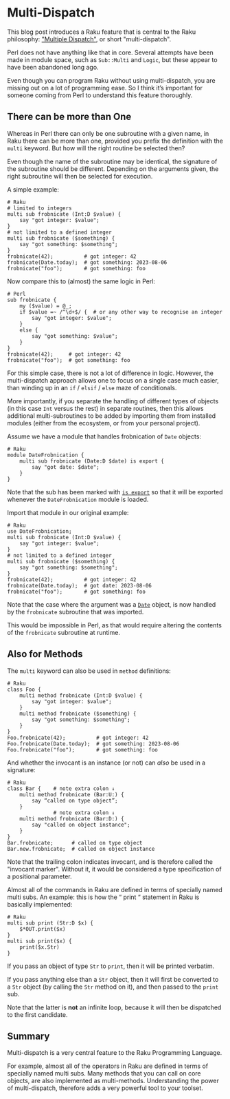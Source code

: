 # Multi-Dispatch
This blog post introduces a Raku feature that is central to the Raku philosophy: ["Multiple Dispatch"](https://en.wikipedia.org/wiki/Multiple_dispatch), or short "multi-dispatch".

Perl does not have anything like that in core.  Several attempts have been made in module space, such as `Sub::Multi` and `Logic`, but these appear to have been abandoned long ago.

Even though you can program Raku without using multi-dispatch, you are missing out on a lot of programming ease.  So I think it’s important for someone coming from Perl to understand this feature thoroughly.

## There can be more than One
Whereas in Perl there can only be one subroutine with a given name, in Raku there can be more than one, provided you prefix the definition with the `multi` keyword.  But how will the right routine be selected then?

Even though the name of the subroutine may be identical, the signature of the subroutine should be different.  Depending on the arguments given, the right subroutine will then be selected for execution.

A simple example:
```
# Raku
# limited to integers
multi sub frobnicate (Int:D $value) {
    say "got integer: $value";
}
# not limited to a defined integer
multi sub frobnicate ($something) {
    say "got something: $something";
}
frobnicate(42);          # got integer: 42
frobnicate(Date.today);  # got something: 2023-08-06
frobnicate("foo");       # got something: foo
```
Now compare this to (almost) the same logic in Perl:
```
# Perl
sub frobnicate {
    my ($value) = @_;
    if $value =~ /^\d+$/ {  # or any other way to recognise an integer
        say "got integer: $value";
    }
    else {
        say "got something: $value";
    }
}
frobnicate(42);     # got integer: 42
frobnicate("foo");  # got something: foo
```
For this simple case, there is not a lot of difference in logic.  However, the multi-dispatch approach allows one to focus on a single case much easier, than winding up in an `if` / `elsif` / `else` maze of conditionals.

More importantly, if you separate the handling of different types of objects (in this case `Int` versus the rest) in separate routines, then this allows additional multi-subroutines to be added by importing them from installed modules (either from the ecosystem, or from your personal project).

Assume we have a module that handles frobnication of `Date` objects:
```
# Raku
module DateFrobnication {
    multi sub frobnicate (Date:D $date) is export {
        say "got date: $date";
    }
}
```
Note that the sub has been marked with [`is export`](https://docs.raku.org/routine/is%20export) so that it will be exported whenever the `DateFrobnication` module is loaded.

Import that module in our original example:
```
# Raku
use DateFrobnication;
multi sub frobnicate (Int:D $value) {
    say "got integer: $value";
}
# not limited to a defined integer
multi sub frobnicate ($something) {
    say "got something: $something";
}
frobnicate(42);          # got integer: 42
frobnicate(Date.today);  # got date: 2023-08-06
frobnicate("foo");       # got something: foo
```
Note that the case where the argument was a [`Date`](https://docs.raku.org/type/Date) object, is now handled by the `frobnicate` subroutine that was imported.

This would be impossible in Perl, as that would require altering the contents of the `frobnicate` subroutine at runtime.

## Also for Methods
The `multi` keyword can also be used in `method` definitions:
```
# Raku
class Foo {
    multi method frobnicate (Int:D $value) {
        say "got integer: $value";
    }
    multi method frobnicate ($something) {
        say "got something: $something";
    }
}
Foo.frobnicate(42);          # got integer: 42
Foo.frobnicate(Date.today);  # got something: 2023-08-06
Foo.frobnicate("foo");       # got something: foo
```
And whether the invocant is an instance (or not) can *also* be used in a signature:
```
# Raku
class Bar {    # note extra colon ↓
    multi method frobnicate (Bar:U:) {
        say “called on type object”;
    }
               # note extra colon ↓
    multi method frobnicate (Bar:D:) {
        say "called on object instance";
    }
}
Bar.frobnicate;      # called on type object
Bar.new.frobnicate;  # called on object instance
```
Note that the trailing colon indicates invocant, and is therefore called the "invocant marker".  Without it, it would be considered a type specification of a positional parameter.

Almost all of the commands in Raku are defined in terms of specially named multi subs.  An example: this is how the “ print “ statement in Raku is basically implemented:
```
# Raku
multi sub print (Str:D $x) {
    $*OUT.print($x)
}
multi sub print($x) {
    print($x.Str)
}
```
If you pass an object of type `Str` to `print`, then it will be printed verbatim.

If you pass anything else than a `Str` object, then it will first be converted to a `Str` object (by calling the `Str` method on it), and then passed to the `print` sub.

Note that the latter is **not** an infinite loop, because it will then be dispatched to the first candidate.

## Summary
Multi-dispatch is a very central feature to the Raku Programming Language.

For example, almost all of the operators in Raku are defined in terms of specially named multi subs.  Many methods that you can call on core objects, are also implemented as multi-methods.  Understanding the power of multi-dispatch, therefore adds a very powerful tool to your toolset.
